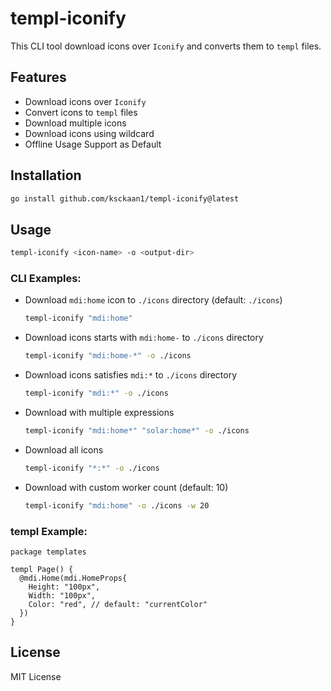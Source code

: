 # templ-iconify

This CLI tool download icons over `Iconify` and converts them to `templ` files.

## Features

- Download icons over `Iconify`
- Convert icons to `templ` files
- Download multiple icons
- Download icons using wildcard
- Offline Usage Support as Default

## Installation

```sh
go install github.com/ksckaan1/templ-iconify@latest
```

## Usage

```sh
templ-iconify <icon-name> -o <output-dir>
```

### CLI Examples:
- Download `mdi:home` icon to `./icons` directory (default: `./icons`)
  ```sh
  templ-iconify "mdi:home"
  ```

- Download icons starts with `mdi:home-` to `./icons` directory
  ```sh
  templ-iconify "mdi:home-*" -o ./icons
  ```

- Download icons satisfies `mdi:*` to `./icons` directory
  ```sh
  templ-iconify "mdi:*" -o ./icons
  ```

- Download with multiple expressions
  ```sh
  templ-iconify "mdi:home*" "solar:home*" -o ./icons
  ```

- Download all icons
  ```sh
  templ-iconify "*:*" -o ./icons
  ```

- Download with custom worker count (default: 10)
  ```sh
  templ-iconify "mdi:home" -o ./icons -w 20
  ```
  
### templ Example:

```templ
package templates

templ Page() {
  @mdi.Home(mdi.HomeProps{
    Height: "100px",
    Width: "100px",
    Color: "red", // default: "currentColor"
  })
}

```

## License

MIT License